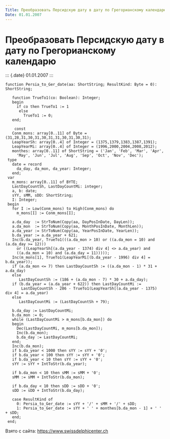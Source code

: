 ```yaml
---
Title: Преобразовать Персидскую дату в дату по Грегорианскому календарю
Date: 01.01.2007
---
```



Преобразовать Персидскую дату в дату по Грегорианскому календарю
================================================================

::: {.date}
01.01.2007
:::

    function Persia_to_Ger_date(aa: ShortString; ResultKind: Byte = 0): ShortString;
     
       function TrueTo1(co: Boolean): Integer;
       begin
         if co then TrueTo1 := 1
          else
            TrueTo1 := 0;
       end;
     
        const
       Conm_mons: array[0..11] of Byte = (31,28,31,30,31,30,31,31,30,31,30,31);
       LeapYearSh: array[0..4] of Integer = (1375,1379,1383,1387,1391);
       LeapYearMi: array[0..4] of Integer = (1996,2000,2004,2008,2012);
       monthes: array[0..11] of ShortString = ('Jan', 'Feb', 'Mar', 'Apr',
         'May', 'Jun', 'Jul', 'Aug', 'Sep', 'Oct', 'Nov', 'Dec');
     type
       date = record
         da_day, da_mon, da_year: Integer;
       end;
     var
       m_mons: array[0..11] of BYTE;
       LastDayCountSh, LastDayCountMi: integer;
       a, b: date;
       sYY, sMM, sDD: ShortString;
       I: Integer;
     begin
       for I := Low(Conm_mons) to High(Conm_mons) do
         m_mons[I] := Conm_mons[I];
     
       a.da_day  := StrToNum(Copy(aa, DayPosInDate, DayLen));
       a.da_mon  := StrToNum(Copy(aa, MonthPosInDate, MonthLen));
       a.da_year := StrToNum(Copy(aa, YearPosInDate, YearLen));
       b.da_year := a.da_year + 621;
       Inc(b.da_year, TrueTo1(((a.da_mon > 10) or ((a.da_mon = 10) and (a.da_day >= 12)))
         or ((LeapYearSh[(a.da_year - 1374) div 4] <> a.da_year) and
         ((a.da_mon = 10) and (a.da_day = 11)))));
       Inc(m_mons[1], TrueTo1(LeapYearMi[(b.da_year - 1996) div 4] = b.da_year));
       if (a.da_mon <= 7) then LastDayCountSh := ((a.da_mon - 1) * 31 + a.da_day)
       else
          LastDayCountSh := (186 + (a.da_mon - 7) * 30 + a.da_day);
       if (b.da_year = (a.da_year + 622)) then LastDayCountMi :=
           LastDayCountSh - 286 - TrueTo1(LeapYearSh[(a.da_year - 1375) div 4] = a.da_year)
       else
          LastDayCountMi := (LastDayCountSh + 79);
     
       b.da_day := LastDayCountMi;
       b.da_mon := 0;
       while (LastDayCountMi > m_mons[b.da_mon]) do
       begin
         Dec(LastDayCountMi, m_mons[b.da_mon]);
         Inc(b.da_mon);
         b.da_day := LastDayCountMi;
       end;
       Inc(b.da_mon);
       if b.da_year < 1000 then sYY := sYY + '0';
       if b.da_year < 100 then sYY := sYY + '0';
       if b.da_year < 10 then sYY := sYY + '0';
       sYY := sYY + IntToStr(b.da_year);
     
       if b.da_mon < 10 then sMM := sMM + '0';
       sMM := sMM + IntToStr(b.da_mon);
     
       if b.da_day < 10 then sDD := sDD + '0';
       sDD := sDD + IntToStr(b.da_day);
     
       case ResultKind of
         0: Persia_to_Ger_date := sYY + '/' + sMM + '/' + sDD;
         1: Persia_to_Ger_date := sYY + ' ' + monthes[b.da_mon - 1] + ' ' + sDD;
       end;
     end;

Взято с сайта: <https://www.swissdelphicenter.ch>

 
